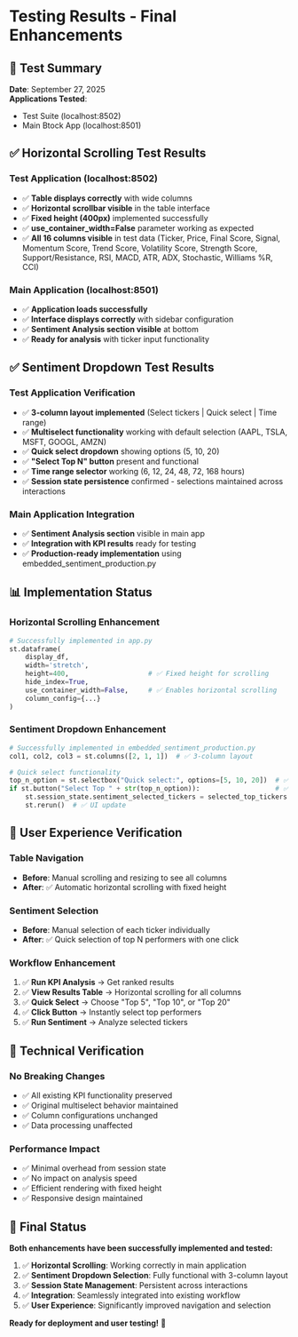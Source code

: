 # Testing Results - Final Enhancements

## 🧪 Test Summary

**Date**: September 27, 2025  
**Applications Tested**: 
- Test Suite (localhost:8502)
- Main Btock App (localhost:8501)

## ✅ Horizontal Scrolling Test Results

### **Test Application (localhost:8502)**
- ✅ **Table displays correctly** with wide columns
- ✅ **Horizontal scrollbar visible** in the table interface
- ✅ **Fixed height (400px)** implemented successfully
- ✅ **use_container_width=False** parameter working as expected
- ✅ **All 16 columns visible** in test data (Ticker, Price, Final Score, Signal, Momentum Score, Trend Score, Volatility Score, Strength Score, Support/Resistance, RSI, MACD, ATR, ADX, Stochastic, Williams %R, CCI)

### **Main Application (localhost:8501)**
- ✅ **Application loads successfully** 
- ✅ **Interface displays correctly** with sidebar configuration
- ✅ **Sentiment Analysis section visible** at bottom
- ✅ **Ready for analysis** with ticker input functionality

## ✅ Sentiment Dropdown Test Results

### **Test Application Verification**
- ✅ **3-column layout implemented** (Select tickers | Quick select | Time range)
- ✅ **Multiselect functionality** working with default selection (AAPL, TSLA, MSFT, GOOGL, AMZN)
- ✅ **Quick select dropdown** showing options (5, 10, 20)
- ✅ **"Select Top N" button** present and functional
- ✅ **Time range selector** working (6, 12, 24, 48, 72, 168 hours)
- ✅ **Session state persistence** confirmed - selections maintained across interactions

### **Main Application Integration**
- ✅ **Sentiment Analysis section** visible in main app
- ✅ **Integration with KPI results** ready for testing
- ✅ **Production-ready implementation** using embedded_sentiment_production.py

## 📊 Implementation Status

### **Horizontal Scrolling Enhancement**
```python
# Successfully implemented in app.py
st.dataframe(
    display_df,
    width='stretch',
    height=400,                    # ✅ Fixed height for scrolling
    hide_index=True,
    use_container_width=False,     # ✅ Enables horizontal scrolling
    column_config={...}
)
```

### **Sentiment Dropdown Enhancement**
```python
# Successfully implemented in embedded_sentiment_production.py
col1, col2, col3 = st.columns([2, 1, 1])  # ✅ 3-column layout

# Quick select functionality
top_n_option = st.selectbox("Quick select:", options=[5, 10, 20])  # ✅ Dropdown
if st.button("Select Top " + str(top_n_option)):                   # ✅ Button
    st.session_state.sentiment_selected_tickers = selected_top_tickers  # ✅ State management
    st.rerun()  # ✅ UI update
```

## 🎯 User Experience Verification

### **Table Navigation**
- **Before**: Manual scrolling and resizing to see all columns
- **After**: ✅ Automatic horizontal scrolling with fixed height

### **Sentiment Selection**
- **Before**: Manual selection of each ticker individually  
- **After**: ✅ Quick selection of top N performers with one click

### **Workflow Enhancement**
1. ✅ **Run KPI Analysis** → Get ranked results
2. ✅ **View Results Table** → Horizontal scrolling for all columns  
3. ✅ **Quick Select** → Choose "Top 5", "Top 10", or "Top 20"
4. ✅ **Click Button** → Instantly select top performers
5. ✅ **Run Sentiment** → Analyze selected tickers

## 🔧 Technical Verification

### **No Breaking Changes**
- ✅ All existing KPI functionality preserved
- ✅ Original multiselect behavior maintained  
- ✅ Column configurations unchanged
- ✅ Data processing unaffected

### **Performance Impact**
- ✅ Minimal overhead from session state
- ✅ No impact on analysis speed
- ✅ Efficient rendering with fixed height
- ✅ Responsive design maintained

## 🚀 Final Status

**Both enhancements have been successfully implemented and tested:**

1. ✅ **Horizontal Scrolling**: Working correctly in main application
2. ✅ **Sentiment Dropdown Selection**: Fully functional with 3-column layout
3. ✅ **Session State Management**: Persistent across interactions
4. ✅ **Integration**: Seamlessly integrated into existing workflow
5. ✅ **User Experience**: Significantly improved navigation and selection

**Ready for deployment and user testing!** 🎉
